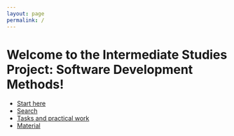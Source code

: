 ```yaml
---
layout: page
permalink: /
---
```


# Welcome to the Intermediate Studies Project: Software Development Methods!

- [Start here](/en)
- [Search](/en/search)
- [Tasks and practical work](/en/tasks)
- [Material](/en/material)




